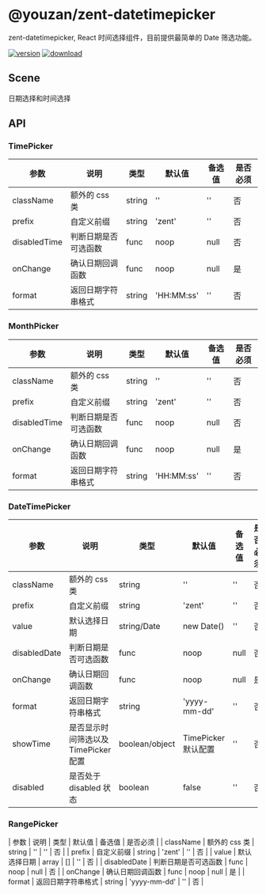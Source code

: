 # @youzan/zent-datetimepicker

zent-datetimepicker, React 时间选择组件，目前提供最简单的 Date 筛选功能。

[![version][version-image]][download-url]
[![download][download-image]][download-url]

[version-image]: http://npm.qima-inc.com/badge/v/@youzan/zent-datetimepicker.svg?style=flat-square
[download-image]: http://npm.qima-inc.com/badge/d/@youzan/zent-datetimepicker.svg?style=flat-square
[download-url]: http://npm.qima-inc.com/package/@youzan/zent-datetimepicker

## Scene

日期选择和时间选择

## API

### TimePicker

| 参数 | 说明 | 类型 | 默认值 | 备选值 | 是否必须 |
|------|------|------|--------|--------|-------|
| className | 额外的 css 类 | string | '' | '' | 否 |
| prefix | 自定义前缀 | string | 'zent' | '' | 否 |
| disabledTime | 判断日期是否可选函数 | func | noop | null | 否 |
| onChange | 确认日期回调函数 | func | noop | null | 是 | 
| format | 返回日期字符串格式 | string | 'HH:MM:ss' | '' | 否 |

### MonthPicker

| 参数 | 说明 | 类型 | 默认值 | 备选值 | 是否必须 |
|------|------|------|--------|--------|-------|
| className | 额外的 css 类 | string | '' | '' | 否 |
| prefix | 自定义前缀 | string | 'zent' | '' | 否 |
| disabledTime | 判断日期是否可选函数 | func | noop | null | 否 |
| onChange | 确认日期回调函数 | func | noop | null | 是 | 
| format | 返回日期字符串格式 | string | 'HH:MM:ss' | '' | 否 |

### DateTimePicker

| 参数 | 说明 | 类型 | 默认值 | 备选值 | 是否必须 |
|------|------|------|--------|--------|-------|
| className | 额外的 css 类 | string | '' | '' | 否 |
| prefix | 自定义前缀 | string | 'zent' | '' | 否 |
| value | 默认选择日期 | string/Date  | new Date() | '' | 否 |
| disabledDate | 判断日期是否可选函数 | func | noop | null | 否 |
| onChange | 确认日期回调函数 | func | noop | null | 是 | 
| format | 返回日期字符串格式 | string | 'yyyy-mm-dd' | '' | 否 |
| showTime | 是否显示时间筛选以及 TimePicker 配置 | boolean/object | TimePicker 默认配置 | '' | 否 |
| disabled | 是否处于disabled 状态 | boolean | false | '' | 否 |

### RangePicker
| 参数 | 说明 | 类型 | 默认值 | 备选值 | 是否必须 |
| className | 额外的 css 类 | string | '' | '' | 否 |
| prefix | 自定义前缀 | string | 'zent' | '' | 否 |
| value | 默认选择日期 | array  | [] | '' | 否 |
| disabledDate | 判断日期是否可选函数 | func | noop | null | 否 |
| onChange | 确认日期回调函数 | func | noop | null | 是 | 
| format | 返回日期字符串格式 | string | 'yyyy-mm-dd' | '' | 否 |